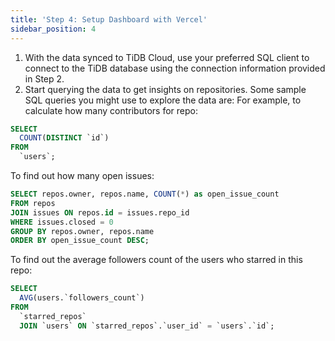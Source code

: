 ```yaml
---
title: 'Step 4: Setup Dashboard with Vercel'
sidebar_position: 4
---
```


1. With the data synced to TiDB Cloud, use your preferred SQL client to connect to the TiDB database using the connection information provided in Step 2.
2. Start querying the data to get insights on repositories. Some sample SQL queries you might use to explore the data are:
For example, to calculate how many contributors for repo:

```sql
SELECT
  COUNT(DISTINCT `id`)
FROM
  `users`;
```

To find out how many open issues: 

```sql
SELECT repos.owner, repos.name, COUNT(*) as open_issue_count
FROM repos
JOIN issues ON repos.id = issues.repo_id
WHERE issues.closed = 0
GROUP BY repos.owner, repos.name
ORDER BY open_issue_count DESC;
```

To find out the average followers count of the users who starred in this repo:

```sql
SELECT
  AVG(users.`followers_count`)
FROM
  `starred_repos`
  JOIN `users` ON `starred_repos`.`user_id` = `users`.`id`;
```
